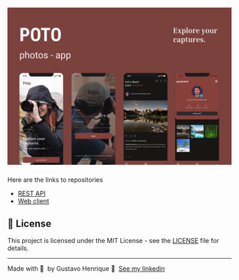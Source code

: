 <h1 align="center">
	<img alt="poto" src="cover.png" />
</h1>

Here are the links to repositories

- [REST API](https://github.com/Guribeiro/poto-api)
- [Web client](https://github.com/Guribeiro/poto-app)

## 📝 License

This project is licensed under the MIT License - see the [LICENSE](LICENSE) file for details.

---

Made with 💜 &nbsp;by Gustavo Henrique 👋 &nbsp;[See my linkedin](https://www.linkedin.com/in/gustavohribeiro/)
